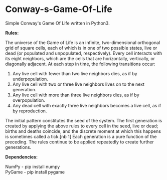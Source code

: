 # Conway-s-Game-Of-Life
Simple Conway's Game Of Life written in Python3.


**Rules:**

The universe of the Game of Life is an infinite, two-dimensional orthogonal grid of square cells, each of which is in one of two possible states, live or dead (or populated and unpopulated, respectively). Every cell interacts with its eight neighbors, which are the cells that are horizontally, vertically, or diagonally adjacent. At each step in time, the following transitions occur:

1. Any live cell with fewer than two live neighbors dies, as if by underpopulation.
2. Any live cell with two or three live neighbors lives on to the next generation.
3. Any live cell with more than three live neighbors dies, as if by overpopulation.
4. Any dead cell with exactly three live neighbors becomes a live cell, as if by reproduction.

The initial pattern constitutes the seed of the system. The first generation is created by applying the above rules to every cell in the seed, live or dead; births and deaths coincide, and the discrete moment at which this happens is sometimes called a tick.[nb 1] Each generation is a pure function of the preceding. The rules continue to be applied repeatedly to create further generations.


**Dependencies:**

NumPy - pip install numpy<br>
PyGame - pip install pygame
